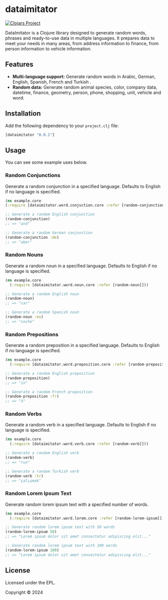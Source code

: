 # dataimitator
[![Clojars Project](https://img.shields.io/clojars/v/org.clojars.atesbazi/dataimitator.svg)](https://clojars.org/org.clojars.atesbazi/dataimitator)


DataImitator is a Clojure library designed to generate random words, phrases and ready-to-use data in multiple languages. It prepares data to meet your needs in many areas, from address information to finance, from person information to vehicle information.

## Features
-   **Multi-language support:** Generate random words in Arabic, German, English, Spanish, French and Turkish .
-   **Random data:** Generate random animal species, color, company data, datetime, finance, geometry, person, phone, shopping, unit, vehicle and word.

## Installation

Add the following dependency to your `project.clj` file:
```clojure
[dataimitator "0.0.1"]
```

## Usage
You can see some example uses below.

### Random Conjunctions

Generate a random conjunction in a specified language. Defaults to English if no language is specified.

```clojure
(ns example.core 
(:require [dataimitator.word.conjuction.core :refer [random-conjunction]])) 

;; Generate a random English conjunction 
(random-conjunction) 
;; => "and" 

;; Generate a random German conjunction 
(random-conjunction :de)
;; => "aber"
```

### Random Nouns

Generate a random noun in a specified language. Defaults to English if no language is specified.

```clojure
(ns example.core
  (:require [dataimitator.word.noun.core :refer [random-noun]]))

;; Generate a random English noun
(random-noun)
;; => "car"

;; Generate a random Spanish noun
(random-noun :es)
;; => "coche"
```

### Random Prepositions

Generate a random preposition in a specified language. Defaults to English if no language is specified.

```clojure
(ns example.core
  (:require [dataimitator.word.preposition.core :refer [random-preposition]]))

;; Generate a random English preposition
(random-preposition)
;; => "in"

;; Generate a random French preposition
(random-preposition :fr)
;; => "à"
```

### Random Verbs
Generate a random verb in a specified language. Defaults to English if no language is specified.

```clojure
(ns example.core
  (:require [dataimitator.word.verb.core :refer [random-verb]]))

;; Generate a random English verb
(random-verb)
;; => "run"

;; Generate a random Turkish verb
(random-verb :tr)
;; => "çalışmak"
```

### Random Lorem Ipsum Text
Generate random lorem ipsum text with a specified number of words.

```clojure
(ns example.core
  (:require [dataimitator.word.lorem.core :refer [random-lorem-ipsum]]))

;; Generate random lorem ipsum text with 50 words
(random-lorem-ipsum 50)
;; => "Lorem ipsum dolor sit amet consectetur adipiscing elit..."

;; Generate random lorem ipsum text with 100 words
(random-lorem-ipsum 100)
;; => "Lorem ipsum dolor sit amet consectetur adipiscing elit..."
```

## License

Licensed under the EPL.

Copyright © 2024 

